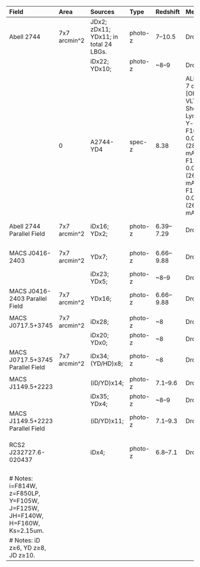 |Field|Area|Sources|Type|Redshift|Method|Reference|
|:--|:--|:--|:--|:--|:--|:--|
|Abell 2744|7x7 arcmin^2|JDx2; zDx11; YDx11; in total 24 LBGs.|photo-z|7–10.5|Dropout.|[Zheng2014](http://adsabs.harvard.edu/abs/2014ApJ...795...93Z ); [Laporte2016](http://adsabs.harvard.edu/abs/2016ApJ...820...98L ) (compiled); |
|||iDx22; YDx10;|photo-z|~8–9|Dropout.|[Kawamata2016](http://adsabs.harvard.edu/abs/2016ApJ...819..114K )|
||0|A2744-YD4|spec-z|8.38|ALMA Band 7 dust & [OIII]88, and VLT X-Shooter Lyman_alpha. Y-dropout, F105W ~ 0.01 uJy (28.78 mAB), F120W ~ 0.07 uJy (26.82 mAB), F120W ~ 0.09 uJy (26.46 mAB). |[Laporte2017](http://adsabs.harvard.edu/abs/2017ApJ...837L..21L )|
|Abell 2744 Parallel Field|7x7 arcmin^2|iDx16; YDx2;|photo-z|6.39–7.29|Dropout.|[Kawamata2015](http://adsabs.harvard.edu/abs/2015ApJ...804..103K ); [Laporte2016](http://adsabs.harvard.edu/abs/2016ApJ...820...98L ) (compiled); |
||||||||
|MACS J0416-2403|7x7 arcmin^2|YDx7;|photo-z|6.66–9.88|Dropout.|[Infante2015](http://adsabs.harvard.edu/abs/2015ApJ...815...18I ); [Laporte2016](http://adsabs.harvard.edu/abs/2016ApJ...820...98L ) (compiled); |
|||iDx23; YDx5;|photo-z|~8–9|Dropout.|[Kawamata2016](http://adsabs.harvard.edu/abs/2016ApJ...819..114K )|
|MACS J0416-2403 Parallel Field|7x7 arcmin^2|YDx16;|photo-z|6.66–9.88|Dropout.|[Infante2015](http://adsabs.harvard.edu/abs/2015ApJ...815...18I ); [Laporte2016](http://adsabs.harvard.edu/abs/2016ApJ...820...98L ) (compiled); |
||||||||
|MACS J0717.5+3745|7x7 arcmin^2|iDx28; |photo-z|~8|Dropout.|[Laporte2016](http://adsabs.harvard.edu/abs/2016ApJ...820...98L )|
|||iDx20; YDx0;|photo-z|~8|Dropout.|[Kawamata2016](http://adsabs.harvard.edu/abs/2016ApJ...819..114K )|
|MACS J0717.5+3745 Parallel Field|7x7 arcmin^2|iDx34; (YD/HD)x8; |photo-z|~8|Dropout.|[Laporte2016](http://adsabs.harvard.edu/abs/2016ApJ...820...98L )|
||||||||
|MACS J1149.5+2223||(iD/YD)x14;|photo-z|7.1–9.6|Dropout.|[Zheng2017](http://adsabs.harvard.edu/abs/2017ApJ...836..210Z )|
|||iDx35; YDx4;|photo-z|~8–9|Dropout.|[Kawamata2016](http://adsabs.harvard.edu/abs/2016ApJ...819..114K )|
|MACS J1149.5+2223 Parallel Field||(iD/YD)x11;|photo-z|7.1–9.3|Dropout.|[Zheng2017](http://adsabs.harvard.edu/abs/2017ApJ...836..210Z )|
||||||||
||||||||
||||||||
|RCS2 J232727.6-020437||iDx4; |photo-z|6.8–7.1|Dropout.|[Hoag2015](http://adsabs.harvard.edu/abs/2015ApJ...813...37H )|
||||||||
||||||||
||||||||
||||||||
|# Notes: i=F814W, z=F850LP, Y=F105W, J=F125W, JH=F140W, H=F160W, Ks=2.15um.|||||||
|# Notes: iD z≥6, YD z≥8, JD z≥10.|||||||
